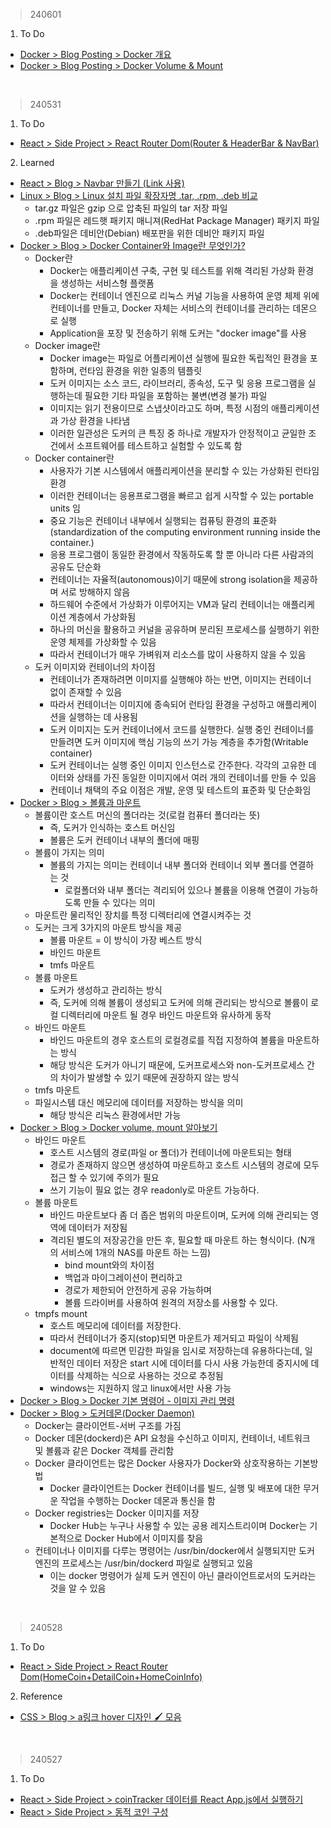 > 240601
1. To Do
- [Docker > Blog Posting > Docker 개요](https://velog.io/@irish/Docker-Overview)
- [Docker > Blog Posting > Docker Volume & Mount](https://velog.io/@irish/Docker-Volume-Mount)
<br>

> 240531
1. To Do
- [React > Side Project > React Router Dom(Router & HeaderBar & NavBar)](https://velog.io/@irish/React-API-Project-Router-HeaderBar-NavBar)
2. Learned
- [React > Blog > Navbar 만들기 (Link 사용)](https://totally-developer.tistory.com/97)
- [Linux > Blog > Linux 설치 파일 확장자명 .tar, .rpm, .deb 비교](https://prettyit.tistory.com/2)
  - tar.gz 파일은 gzip 으로 압축된 파일의 tar 저장 파일
  - .rpm 파일은 레드햇 패키지 매니져(RedHat Package Manager) 패키지 파일
  - .deb파일은 데비안(Debian) 배포판을 위한 데비안 패키지 파일
- [Docker > Blog > Docker Container와 Image란 무엇인가?](https://sunrise-min.tistory.com/entry/Docker-Container%EC%99%80-Image%EB%9E%80-%EB%AC%B4%EC%97%87%EC%9D%B8%EA%B0%80)
  - Docker란
    - Docker는 애플리케이션 구축, 구현 및 테스트를 위해 격리된 가상화 환경을 생성하는 서비스형 플랫폼
    - Docker는 컨테이너 엔진으로 리눅스 커널 기능을 사용하여 운영 체제 위에 컨테이너를 만들고, Docker 자체는 서비스의 컨테이너를 관리하는 데몬으로 실행
    - Application을 포장 및 전송하기 위해 도커는 "docker image"를 사용
  - Docker image란
    - Docker image는 파일로 어플리케이션 실행에 필요한 독립적인 환경을 포함하며, 런타임 환경을 위한 일종의 템플릿
    - 도커 이미지는 소스 코드, 라이브러리, 종속성, 도구 및 응용 프로그램을 실행하는데 필요한 기타 파일을 포함하는 불변(변경 불가) 파일
    - 이미지는 읽기 전용이므로 스냅샷이라고도 하며, 특정 시점의 애플리케이션과 가상 환경을 나타냄
    - 이러한 일관성은 도커의 큰 특징 중 하나로 개발자가 안정적이고 균일한 조건에서 소프트웨어를 테스트하고 실험할 수 있도록 함
  - Docker container란
    - 사용자가 기본 시스템에서 애플리케이션을 분리할 수 있는 가상화된 런타임 환경
    - 이러한 컨테이너는 응용프로그램을 빠르고 쉽게 시작할 수 있는 portable units 임
    - 중요 기능은 컨테이너 내부에서 실행되는 컴퓨팅 환경의 표준화 (standardization of the computing environment running inside the container.)
    - 응용 프로그램이 동일한 환경에서 작동하도록 할 뿐 아니라 다른 사람과의 공유도 단순화
    - 컨테이너는 자율적(autonomous)이기 때문에 strong isolation을 제공하며 서로 방해하지 않음
    - 하드웨어 수준에서 가상화가 이루어지는 VM과 달리 컨테이너는 애플리케이션 계층에서 가상화됨
    - 하나의 머신을 활용하고 커널을 공유하며 분리된 프로세스를 실행하기 위한 운영 체제를 가상화할 수 있음
    - 따라서 컨테이너가 매우 가벼워져 리소스를 많이 사용하지 않을 수 있음
  - 도커 이미지와 컨테이너의 차이점
    - 컨테이너가 존재하려면 이미지를 실행해야 하는 반면, 이미지는 컨테이너 없이 존재할 수 있음
    - 따라서 컨테이너는 이미지에 종속되어 런타임 환경을 구성하고 애플리케이션을 실행하는 데 사용됨
    - 도커 이미지는 도커 컨테이너에서 코드를 실행한다. 실행 중인 컨테이너를 만들려면 도커 이미지에 핵심 기능의 쓰기 가능 계층을 추가함(Writable container)
    - 도커 컨테이너는 실행 중인 이미지 인스턴스로 간주한다. 각각의 고유한 데이터와 상태를 가진 동일한 이미지에서 여러 개의 컨테이너를 만들 수 있음
    - 컨테이너 채택의 주요 이점은 개발, 운영 및 테스트의 표준화 및 단순화임
- [Docker > Blog > 볼륨과 마운트](https://velog.io/@ksh9409255/%EB%8F%84%EC%BB%A4-%EB%B3%BC%EB%A5%A8%EC%9D%B4%EB%9E%80)
  - 볼륨이란 호스트 머신의 폴더라는 것(로컬 컴퓨터 폴더라는 뜻)
    - 즉, 도커가 인식하는 호스트 머신임
    - 볼륨은 도커 컨테이너 내부의 폴더에 매핑
  - 볼륨이 가지는 의미
    - 볼륨의 가지는 의미는 컨테이너 내부 폴더와 컨테이너 외부 폴더를 연결하는 것
      - 로컬폴더와 내부 폴더는 격리되어 있으나 볼륨을 이용해 연결이 가능하도록 만들 수 있다는 의미
  - 마운트란 물리적인 장치를 특정 디렉터리에 연결시켜주는 것
  - 도커는 크게 3가지의 마운트 방식을 제공
     - 볼륨 마운트 = 이 방식이 가장 베스트 방식
     - 바인드 마운트
     - tmfs 마운트
   - 볼륨 마운트
     - 도커가 생성하고 관리하는 방식
     - 즉, 도커에 의해 볼륨이 생성되고 도커에 의해 관리되는 방식으로 볼륨이 로컬 디렉터리에 마운트 될 경우 바인드 마운트와 유사하게 동작
   - 바인드 마운트
     - 바인드 마운트의 경우 호스트의 로컬경로를 직접 지정하여 볼륨을 마운트하는 방식
     - 해당 방식은 도커가 아니기 때문에, 도커프로세스와 non-도커프로세스 간의 차이가 발생할 수 있기 때문에 권장하지 않는 방식
   - tmfs 마운트
    - 파일시스템 대신 메모리에 데이터를 저장하는 방식을 의미
      - 해당 방식은 리눅스 환경에서만 가능
- [Docker > Blog > Docker volume, mount 알아보기](https://sang5c.tistory.com/74)
  - 바인드 마운트
    - 호스트 시스템의 경로(파일 or 폴더)가 컨테이너에 마운트되는 형태
    - 경로가 존재하지 않으면 생성하여 마운트하고 호스트 시스템의 경로에 모두 접근 할 수 있기에 주의가 필요
    - 쓰기 기능이 필요 없는 경우 readonly로 마운트 가능하다.
  - 볼륨 마운트
    - 바인드 마운트보다 좀 더 좁은 범위의 마운트이며, 도커에 의해 관리되는 영역에 데이터가 저장됨
    - 격리된 별도의 저장공간을 만든 후, 필요할 때 마운트 하는 형식이다. (N개의 서비스에 1개의 NAS를 마운트 하는 느낌)
      - bind mount와의 차이점
      - 백업과 마이그레이션이 편리하고
      - 경로가 제한되어 안전하게 공유 가능하며
      - 볼륨 드라이버를 사용하여 원격의 저장소를 사용할 수 있다.
  - tmpfs mount
    - 호스트 메모리에 데이터를 저장한다.
    - 따라서 컨테이너가 중지(stop)되면 마운트가 제거되고 파일이 삭제됨
    - document에 따르면 민감한 파일을 임시로 저장하는데 유용하다는데, 일반적인 데이터 저장은 start 시에 데이터를 다시 사용 가능한데 중지시에 데이터를 삭제하는 식으로 사용하는 것으로 추정됨
    - windows는 지원하지 않고 linux에서만 사용 가능
- [Docker > Blog > Docker 기본 명령어 - 이미지 관리 명령](https://watch-n-learn.tistory.com/17)
- [Docker > Blog > 도커데몬(Docker Daemon)](https://velog.io/@weekbelt/%EB%8F%84%EC%BB%A4%EB%8D%B0%EB%AA%ACDocker-Daemon)
  - Docker는 클라이언트-서버 구조를 가짐
  - Docker 데몬(dockerd)은 API 요청을 수신하고 이미지, 컨테이너, 네트워크 및 볼륨과 같은 Docker 객체를 관리함
  - Docker 클라이언트는 많은 Docker 사용자가 Docker와 상호작용하는 기본방법
    - Docker 클라이언트는 Docker 컨테이너를 빌드, 실행 및 배포에 대한 무거운 작업을 수행하는 Docker 데몬과 통신을 함
  - Docker registries는 Docker 이미지를 저장
    - Docker Hub는 누구나 사용할 수 있는 공용 레지스트리이며 Docker는 기본적으로 Docker Hub에서 이미지를 찾음
  - 컨테이너나 이미지를 다루는 명령어는 /usr/bin/docker에서 실행되지만 도커 엔진의 프로세스는 /usr/bin/dockerd 파일로 실행되고 있음
    - 이는 docker 명령어가 실제 도커 엔진이 아닌 클라이언트로서의 도커라는 것을 알 수 있음
<br>

> 240528
1. To Do
- [React > Side Project > React Router Dom(HomeCoin+DetailCoin+HomeCoinInfo)](https://velog.io/@irish/React-API-Project-React-Router-Dom-HomeCoin-DetailCoin-HomeCoinInfo)
2. Reference
- [CSS > Blog > a링크 hover 디자인 🖌️ 모음](https://inpa.tistory.com/entry/CSS-%F0%9F%92%8D-%EB%A7%81%ED%81%AC-hover-%EB%94%94%EC%9E%90%EC%9D%B8-%F0%9F%96%8C%EF%B8%8F-%EB%AA%A8%EC%9D%8C)
<br>


> 240527
1. To Do
- [React > Side Project > coinTracker 데이터를 React App.js에서 실행하기](https://velog.io/@irish/React-API-Project-coinTracker-data-React-App-js-do)
- [React > Side Project > 동적 코인 구성](https://velog.io/@irish/React-API-Project-Dynamic-Coins-Showing)
<br>
